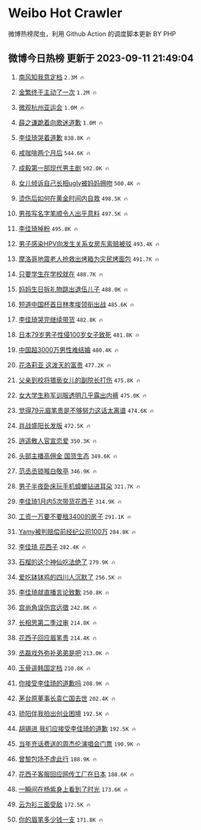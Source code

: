 # Weibo Hot Crawler 



微博热榜爬虫，利用 Github Action 的调度脚本更新 BY PHP 


## 微博今日热榜 更新于 2023-09-11 21:49:04 
1. [南风知我意定档](https://s.weibo.com/weibo?q=%E5%8D%97%E9%A3%8E%E7%9F%A5%E6%88%91%E6%84%8F%E5%AE%9A%E6%A1%A3&t=31&band_rank=1&Refer=top) `2.3M 🔥` 

1. [金繁终于主动了一次](https://s.weibo.com/weibo?q=%23%E9%87%91%E7%B9%81%E7%BB%88%E4%BA%8E%E4%B8%BB%E5%8A%A8%E4%BA%86%E4%B8%80%E6%AC%A1%23&t=31&band_rank=2&Refer=top) `1.2M 🔥` 

1. [微观杭州亚运会](https://s.weibo.com/weibo?q=%23%E5%BE%AE%E8%A7%82%E6%9D%AD%E5%B7%9E%E4%BA%9A%E8%BF%90%E4%BC%9A%23&t=31&band_rank=3&Refer=top) `1.0M 🔥` 

1. [薛之谦跪着向歌迷道歉](https://s.weibo.com/weibo?q=%23%E8%96%9B%E4%B9%8B%E8%B0%A6%E8%B7%AA%E7%9D%80%E5%90%91%E6%AD%8C%E8%BF%B7%E9%81%93%E6%AD%89%23&t=31&band_rank=4&Refer=top) `1.0M 🔥` 

1. [李佳琦哭着道歉](https://s.weibo.com/weibo?q=%23%E6%9D%8E%E4%BD%B3%E7%90%A6%E5%93%AD%E7%9D%80%E9%81%93%E6%AD%89%23&t=31&band_rank=5&Refer=top) `838.8K 🔥` 

1. [戒咖啡两个月后](https://s.weibo.com/weibo?q=%E6%88%92%E5%92%96%E5%95%A1%E4%B8%A4%E4%B8%AA%E6%9C%88%E5%90%8E&t=31&band_rank=6&Refer=top) `544.6K 🔥` 

1. [成毅第一部现代男主剧](https://s.weibo.com/weibo?q=%23%E6%88%90%E6%AF%85%E7%AC%AC%E4%B8%80%E9%83%A8%E7%8E%B0%E4%BB%A3%E7%94%B7%E4%B8%BB%E5%89%A7%23&t=31&band_rank=7&Refer=top) `502.0K 🔥` 

1. [女儿倾诉自己长相ugly被妈妈拥吻](https://s.weibo.com/weibo?q=%23%E5%A5%B3%E5%84%BF%E5%80%BE%E8%AF%89%E8%87%AA%E5%B7%B1%E9%95%BF%E7%9B%B8ugly%E8%A2%AB%E5%A6%88%E5%A6%88%E6%8B%A5%E5%90%BB%23&t=31&band_rank=8&Refer=top) `500.4K 🔥` 

1. [烫伤后如何在黄金时间内自救](https://s.weibo.com/weibo?q=%23%E7%83%AB%E4%BC%A4%E5%90%8E%E5%A6%82%E4%BD%95%E5%9C%A8%E9%BB%84%E9%87%91%E6%97%B6%E9%97%B4%E5%86%85%E8%87%AA%E6%95%91%23&t=31&band_rank=9&Refer=top) `498.5K 🔥` 

1. [男孩写名字笔顺令人出乎意料](https://s.weibo.com/weibo?q=%23%E7%94%B7%E5%AD%A9%E5%86%99%E5%90%8D%E5%AD%97%E7%AC%94%E9%A1%BA%E4%BB%A4%E4%BA%BA%E5%87%BA%E4%B9%8E%E6%84%8F%E6%96%99%23&t=31&band_rank=10&Refer=top) `497.5K 🔥` 

1. [李佳琦掉粉](https://s.weibo.com/weibo?q=%E6%9D%8E%E4%BD%B3%E7%90%A6%E6%8E%89%E7%B2%89&t=31&band_rank=11&Refer=top) `495.8K 🔥` 

1. [男子感染HPV向发生关系女房东索赔被驳](https://s.weibo.com/weibo?q=%23%E7%94%B7%E5%AD%90%E6%84%9F%E6%9F%93HPV%E5%90%91%E5%8F%91%E7%94%9F%E5%85%B3%E7%B3%BB%E5%A5%B3%E6%88%BF%E4%B8%9C%E7%B4%A2%E8%B5%94%E8%A2%AB%E9%A9%B3%23&t=31&band_rank=12&Refer=top) `493.4K 🔥` 

1. [摩洛哥地震老人抢救出烤箱为灾民烤面包](https://s.weibo.com/weibo?q=%23%E6%91%A9%E6%B4%9B%E5%93%A5%E5%9C%B0%E9%9C%87%E8%80%81%E4%BA%BA%E6%8A%A2%E6%95%91%E5%87%BA%E7%83%A4%E7%AE%B1%E4%B8%BA%E7%81%BE%E6%B0%91%E7%83%A4%E9%9D%A2%E5%8C%85%23&t=31&band_rank=13&Refer=top) `491.7K 🔥` 

1. [只要学生在学校就在](https://s.weibo.com/weibo?q=%23%E5%8F%AA%E8%A6%81%E5%AD%A6%E7%94%9F%E5%9C%A8%E5%AD%A6%E6%A0%A1%E5%B0%B1%E5%9C%A8%23&t=31&band_rank=14&Refer=top) `488.7K 🔥` 

1. [妈妈生日拆礼物跳出退伍儿子](https://s.weibo.com/weibo?q=%23%E5%A6%88%E5%A6%88%E7%94%9F%E6%97%A5%E6%8B%86%E7%A4%BC%E7%89%A9%E8%B7%B3%E5%87%BA%E9%80%80%E4%BC%8D%E5%84%BF%E5%AD%90%23&t=31&band_rank=15&Refer=top) `488.0K 🔥` 

1. [短道中国杯首日林孝埈领衔出战](https://s.weibo.com/weibo?q=%23%E7%9F%AD%E9%81%93%E4%B8%AD%E5%9B%BD%E6%9D%AF%E9%A6%96%E6%97%A5%E6%9E%97%E5%AD%9D%E5%9F%88%E9%A2%86%E8%A1%94%E5%87%BA%E6%88%98%23&t=31&band_rank=16&Refer=top) `485.6K 🔥` 

1. [李佳琦哭完继续带货](https://s.weibo.com/weibo?q=%23%E6%9D%8E%E4%BD%B3%E7%90%A6%E5%93%AD%E5%AE%8C%E7%BB%A7%E7%BB%AD%E5%B8%A6%E8%B4%A7%23&t=31&band_rank=17&Refer=top) `482.8K 🔥` 

1. [日本79岁男子性侵100岁女子致死](https://s.weibo.com/weibo?q=%23%E6%97%A5%E6%9C%AC79%E5%B2%81%E7%94%B7%E5%AD%90%E6%80%A7%E4%BE%B5100%E5%B2%81%E5%A5%B3%E5%AD%90%E8%87%B4%E6%AD%BB%23&t=31&band_rank=18&Refer=top) `481.8K 🔥` 

1. [中国超3000万男性难结婚](https://s.weibo.com/weibo?q=%23%E4%B8%AD%E5%9B%BD%E8%B6%853000%E4%B8%87%E7%94%B7%E6%80%A7%E9%9A%BE%E7%BB%93%E5%A9%9A%23&t=31&band_rank=19&Refer=top) `480.4K 🔥` 

1. [花洛莉亚 这泼天的富贵](https://s.weibo.com/weibo?q=%E8%8A%B1%E6%B4%9B%E8%8E%89%E4%BA%9A%20%E8%BF%99%E6%B3%BC%E5%A4%A9%E7%9A%84%E5%AF%8C%E8%B4%B5&t=31&band_rank=20&Refer=top) `477.2K 🔥` 

1. [父亲到校将猥亵女儿的副院长打伤](https://s.weibo.com/weibo?q=%23%E7%88%B6%E4%BA%B2%E5%88%B0%E6%A0%A1%E5%B0%86%E7%8C%A5%E4%BA%B5%E5%A5%B3%E5%84%BF%E7%9A%84%E5%89%AF%E9%99%A2%E9%95%BF%E6%89%93%E4%BC%A4%23&t=31&band_rank=21&Refer=top) `475.8K 🔥` 

1. [女大学生称军训服透明几乎露出内裤](https://s.weibo.com/weibo?q=%23%E5%A5%B3%E5%A4%A7%E5%AD%A6%E7%94%9F%E7%A7%B0%E5%86%9B%E8%AE%AD%E6%9C%8D%E9%80%8F%E6%98%8E%E5%87%A0%E4%B9%8E%E9%9C%B2%E5%87%BA%E5%86%85%E8%A3%A4%23&t=31&band_rank=22&Refer=top) `475.0K 🔥` 

1. [觉得79元眉笔贵是不够努力这话太离谱](https://s.weibo.com/weibo?q=%23%E8%A7%89%E5%BE%9779%E5%85%83%E7%9C%89%E7%AC%94%E8%B4%B5%E6%98%AF%E4%B8%8D%E5%A4%9F%E5%8A%AA%E5%8A%9B%E8%BF%99%E8%AF%9D%E5%A4%AA%E7%A6%BB%E8%B0%B1%23&t=31&band_rank=23&Refer=top) `474.6K 🔥` 

1. [肖战盛阳长发版](https://s.weibo.com/weibo?q=%23%E8%82%96%E6%88%98%E7%9B%9B%E9%98%B3%E9%95%BF%E5%8F%91%E7%89%88%23&t=31&band_rank=24&Refer=top) `472.5K 🔥` 

1. [逍遥散人官宣恋爱](https://s.weibo.com/weibo?q=%23%E9%80%8D%E9%81%A5%E6%95%A3%E4%BA%BA%E5%AE%98%E5%AE%A3%E6%81%8B%E7%88%B1%23&t=31&band_rank=25&Refer=top) `350.3K 🔥` 

1. [头部主播高佣金 国货生态](https://s.weibo.com/weibo?q=%E5%A4%B4%E9%83%A8%E4%B8%BB%E6%92%AD%E9%AB%98%E4%BD%A3%E9%87%91%20%E5%9B%BD%E8%B4%A7%E7%94%9F%E6%80%81&t=31&band_rank=26&Refer=top) `349.6K 🔥` 

1. [范丞丞锁喉白敬亭](https://s.weibo.com/weibo?q=%23%E8%8C%83%E4%B8%9E%E4%B8%9E%E9%94%81%E5%96%89%E7%99%BD%E6%95%AC%E4%BA%AD%23&t=31&band_rank=27&Refer=top) `346.9K 🔥` 

1. [男子半夜卧床玩手机蟑螂钻进耳朵](https://s.weibo.com/weibo?q=%23%E7%94%B7%E5%AD%90%E5%8D%8A%E5%A4%9C%E5%8D%A7%E5%BA%8A%E7%8E%A9%E6%89%8B%E6%9C%BA%E8%9F%91%E8%9E%82%E9%92%BB%E8%BF%9B%E8%80%B3%E6%9C%B5%23&t=31&band_rank=28&Refer=top) `321.7K 🔥` 

1. [李佳琦1月内5次带货花西子](https://s.weibo.com/weibo?q=%23%E6%9D%8E%E4%BD%B3%E7%90%A61%E6%9C%88%E5%86%855%E6%AC%A1%E5%B8%A6%E8%B4%A7%E8%8A%B1%E8%A5%BF%E5%AD%90%23&t=31&band_rank=29&Refer=top) `314.9K 🔥` 

1. [工资一万要不要租3400的房子](https://s.weibo.com/weibo?q=%23%E5%B7%A5%E8%B5%84%E4%B8%80%E4%B8%87%E8%A6%81%E4%B8%8D%E8%A6%81%E7%A7%9F3400%E7%9A%84%E6%88%BF%E5%AD%90%23&t=31&band_rank=30&Refer=top) `291.1K 🔥` 

1. [Yamy被判赔偿前经纪公司100万](https://s.weibo.com/weibo?q=%23Yamy%E8%A2%AB%E5%88%A4%E8%B5%94%E5%81%BF%E5%89%8D%E7%BB%8F%E7%BA%AA%E5%85%AC%E5%8F%B8100%E4%B8%87%23&t=31&band_rank=31&Refer=top) `284.8K 🔥` 

1. [李佳琦 花西子](https://s.weibo.com/weibo?q=%E6%9D%8E%E4%BD%B3%E7%90%A6%20%E8%8A%B1%E8%A5%BF%E5%AD%90&t=31&band_rank=32&Refer=top) `282.4K 🔥` 

1. [石榴的这个神仙吃法绝了](https://s.weibo.com/weibo?q=%23%E7%9F%B3%E6%A6%B4%E7%9A%84%E8%BF%99%E4%B8%AA%E7%A5%9E%E4%BB%99%E5%90%83%E6%B3%95%E7%BB%9D%E4%BA%86%23&t=31&band_rank=33&Refer=top) `279.9K 🔥` 

1. [爱吃钵钵鸡的四川人沉默了](https://s.weibo.com/weibo?q=%23%E7%88%B1%E5%90%83%E9%92%B5%E9%92%B5%E9%B8%A1%E7%9A%84%E5%9B%9B%E5%B7%9D%E4%BA%BA%E6%B2%89%E9%BB%98%E4%BA%86%23&t=31&band_rank=34&Refer=top) `256.5K 🔥` 

1. [李佳琦就直播言论致歉](https://s.weibo.com/weibo?q=%23%E6%9D%8E%E4%BD%B3%E7%90%A6%E5%B0%B1%E7%9B%B4%E6%92%AD%E8%A8%80%E8%AE%BA%E8%87%B4%E6%AD%89%23&t=31&band_rank=35&Refer=top) `250.8K 🔥` 

1. [宫尚角误伤宫远徵](https://s.weibo.com/weibo?q=%23%E5%AE%AB%E5%B0%9A%E8%A7%92%E8%AF%AF%E4%BC%A4%E5%AE%AB%E8%BF%9C%E5%BE%B5%23&t=31&band_rank=36&Refer=top) `242.8K 🔥` 

1. [长相思第二季过审](https://s.weibo.com/weibo?q=%23%E9%95%BF%E7%9B%B8%E6%80%9D%E7%AC%AC%E4%BA%8C%E5%AD%A3%E8%BF%87%E5%AE%A1%23&t=31&band_rank=37&Refer=top) `214.8K 🔥` 

1. [花西子回应眉笔贵](https://s.weibo.com/weibo?q=%23%E8%8A%B1%E8%A5%BF%E5%AD%90%E5%9B%9E%E5%BA%94%E7%9C%89%E7%AC%94%E8%B4%B5%23&t=31&band_rank=38&Refer=top) `214.4K 🔥` 

1. [丞磊戏外弥补弟弟是吧](https://s.weibo.com/weibo?q=%23%E4%B8%9E%E7%A3%8A%E6%88%8F%E5%A4%96%E5%BC%A5%E8%A1%A5%E5%BC%9F%E5%BC%9F%E6%98%AF%E5%90%A7%23&t=31&band_rank=39&Refer=top) `213.0K 🔥` 

1. [玉骨遥韩国定档](https://s.weibo.com/weibo?q=%23%E7%8E%89%E9%AA%A8%E9%81%A5%E9%9F%A9%E5%9B%BD%E5%AE%9A%E6%A1%A3%23&t=31&band_rank=40&Refer=top) `210.8K 🔥` 

1. [你接受李佳琦的道歉吗](https://s.weibo.com/weibo?q=%23%E4%BD%A0%E6%8E%A5%E5%8F%97%E6%9D%8E%E4%BD%B3%E7%90%A6%E7%9A%84%E9%81%93%E6%AD%89%E5%90%97%23&t=31&band_rank=41&Refer=top) `208.9K 🔥` 

1. [茅台原董事长袁仁国去世](https://s.weibo.com/weibo?q=%23%E8%8C%85%E5%8F%B0%E5%8E%9F%E8%91%A3%E4%BA%8B%E9%95%BF%E8%A2%81%E4%BB%81%E5%9B%BD%E5%8E%BB%E4%B8%96%23&t=31&band_rank=42&Refer=top) `202.4K 🔥` 

1. [骄阳伴我拍出创业困境](https://s.weibo.com/weibo?q=%23%E9%AA%84%E9%98%B3%E4%BC%B4%E6%88%91%E6%8B%8D%E5%87%BA%E5%88%9B%E4%B8%9A%E5%9B%B0%E5%A2%83%23&t=31&band_rank=43&Refer=top) `192.5K 🔥` 

1. [胡锡进 我们应接受李佳琦的道歉](https://s.weibo.com/weibo?q=%E8%83%A1%E9%94%A1%E8%BF%9B%20%E6%88%91%E4%BB%AC%E5%BA%94%E6%8E%A5%E5%8F%97%E6%9D%8E%E4%BD%B3%E7%90%A6%E7%9A%84%E9%81%93%E6%AD%89&t=31&band_rank=44&Refer=top) `192.5K 🔥` 

1. [当年充话费送的周杰伦演唱会门票](https://s.weibo.com/weibo?q=%23%E5%BD%93%E5%B9%B4%E5%85%85%E8%AF%9D%E8%B4%B9%E9%80%81%E7%9A%84%E5%91%A8%E6%9D%B0%E4%BC%A6%E6%BC%94%E5%94%B1%E4%BC%9A%E9%97%A8%E7%A5%A8%23&t=31&band_rank=45&Refer=top) `190.9K 🔥` 

1. [曾黎包场不虚此行](https://s.weibo.com/weibo?q=%23%E6%9B%BE%E9%BB%8E%E5%8C%85%E5%9C%BA%E4%B8%8D%E8%99%9A%E6%AD%A4%E8%A1%8C%23&t=31&band_rank=46&Refer=top) `188.9K 🔥` 

1. [花西子客服回应网传工厂在日本](https://s.weibo.com/weibo?q=%23%E8%8A%B1%E8%A5%BF%E5%AD%90%E5%AE%A2%E6%9C%8D%E5%9B%9E%E5%BA%94%E7%BD%91%E4%BC%A0%E5%B7%A5%E5%8E%82%E5%9C%A8%E6%97%A5%E6%9C%AC%23&t=31&band_rank=47&Refer=top) `188.6K 🔥` 

1. [一瞬间在杨紫身上看到了时光](https://s.weibo.com/weibo?q=%E4%B8%80%E7%9E%AC%E9%97%B4%E5%9C%A8%E6%9D%A8%E7%B4%AB%E8%BA%AB%E4%B8%8A%E7%9C%8B%E5%88%B0%E4%BA%86%E6%97%B6%E5%85%89&t=31&band_rank=48&Refer=top) `173.6K 🔥` 

1. [云为衫三面受敌](https://s.weibo.com/weibo?q=%23%E4%BA%91%E4%B8%BA%E8%A1%AB%E4%B8%89%E9%9D%A2%E5%8F%97%E6%95%8C%23&t=31&band_rank=49&Refer=top) `172.5K 🔥` 

1. [你的眉笔多少钱一支](https://s.weibo.com/weibo?q=%23%E4%BD%A0%E7%9A%84%E7%9C%89%E7%AC%94%E5%A4%9A%E5%B0%91%E9%92%B1%E4%B8%80%E6%94%AF%23&t=31&band_rank=50&Refer=top) `171.8K 🔥` 

